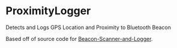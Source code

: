 ProximityLogger
===============

Detects and Logs GPS Location and Proximity to Bluetooth Beacon

Based off of source code for [Beacon-Scanner-and-Logger](https://github.com/justinodwyer/Beacon-Scanner-and-Logger/issues/new).
